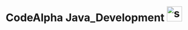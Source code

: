 # CodeAlpha Java_Development <img src="[https://www.vectorlogo.zone/logos/springio/springio-icon.svg](https://media.licdn.com/dms/image/C4D0BAQFVBPbc6-yxoA/company-logo_200_200/0/1677167041761?e=1717027200&v=beta&t=XkamIEKavVQsj5J-LQcbPX-F7t4y5nMlhmxHO_ydEis)https://media.licdn.com/dms/image/C4D0BAQFVBPbc6-yxoA/company-logo_200_200/0/1677167041761?e=1717027200&v=beta&t=XkamIEKavVQsj5J-LQcbPX-F7t4y5nMlhmxHO_ydEis" alt="spring" width="40" height="40"/>
